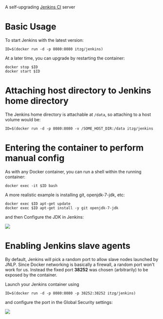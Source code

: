 A self-upgrading [Jenkins CI](http://jenkins-ci.org/) server

# Basic Usage

To start Jenkins with the latest version:

    ID=$(docker run -d -p 8080:8080 itzg/jenkins)

At a later time, you can upgrade by restarting the container:

    docker stop $ID
    docker start $ID

# Attaching host directory to Jenkins home directory

The Jenkins home directory is attachable at `/data`, so attaching to a host volume
would be:

    ID=$(docker run -d -p 8080:8080 -v /SOME_HOST_DIR:/data itzg/jenkins

# Entering the container to perform manual config

As with any Docker container, you can run a shell within the running container:

    docker exec -it $ID bash

A more realistic example is installing git, openjdk-7-jdk, etc:

    docker exec $ID apt-get update
    docker exec $ID apt-get install -y git openjdk-7-jdk

and then Configure the JDK in Jenkins:

![](http://i.imgur.com/HVetwKc.png)

# Enabling Jenkins slave agents

By default, Jenkins will pick a random port to allow slave nodes launched
by JNLP. Since Docker networking is basically a firewall, a random port
won't work for us. Instead the fixed port **38252** was chosen (arbitrarily)
to be exposed by the container.

Launch your Jenkins container using

    ID=$(docker run -d -p 8080:8080 -p 38252:38252 itzg/jenkins)

and configure the port in the Global Security settings:

![](http://i.imgur.com/PhQiEHy.png)
